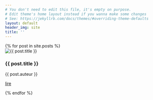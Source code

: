 ```yaml
---
# You don't need to edit this file, it's empty on purpose.
# Edit theme's home layout instead if you wanna make some changes
# See: https://jekyllrb.com/docs/themes/#overriding-theme-defaults
layout: default
header_img: site
title: ''
---
```

<div class="row">
  {% for post in site.posts %}
    <div class="col-sm-6 col-md-4">
      <div class="thumbnail">
        <img src="{{ 'assets/post-bg.jpg?v=' | append: site.github.build_revision | relative_url }}" alt="{{ post.title }}">
        <div class="caption">
          <h3>{{ post.title }}</h3>
          <p>{{ post.auteur }}</p>
          <p><a href="{{ post.url }}" class="btn btn-primary" role="button">lire</a></p>
        </div>
      </div>
    </div>
  {% endfor %}
</div>

